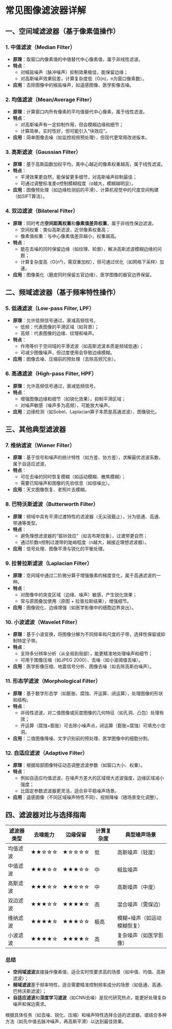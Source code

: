 # 常见图像滤波器详解

## 一、空间域滤波器（基于像素值操作）

### 1. 中值滤波（Median Filter）
- **原理**：取窗口内像素值的中值替代中心像素值，属于非线性滤波。
- **特点**：
  - 对椒盐噪声（脉冲噪声）抑制效果极佳，能保留边缘；
  - 对高斯噪声效果较差，计算复杂度低（O(n)，n为窗口像素数）。
- **应用**：去除图像中的椒盐噪声，如遥感图像、医学影像去噪。

### 2. 均值滤波（Mean/Average Filter）
- **原理**：计算窗口内所有像素的平均值替代中心像素，属于线性滤波。
- **特点**：
  - 对高斯噪声有一定抑制作用，但会模糊边缘和细节；
  - 计算简单，实时性好，但可能引入“块效应”。
- **应用**：简单图像去噪（如监控视频预处理），但现代更常用改进版本。

### 3. 高斯滤波（Gaussian Filter）
- **原理**：基于高斯函数加权平均，离中心越近的像素权重越高，属于线性滤波。
- **特点**：
  - 平滑效果更自然，能保留更多细节，对高斯噪声抑制最佳；
  - 可通过调整标准差σ控制模糊程度（σ越大，模糊越明显）。
- **应用**：图像预处理（如边缘检测前的平滑）、计算机视觉中的尺度空间构建（如SIFT算法）。

### 4. 双边滤波（Bilateral Filter）
- **原理**：同时考虑**空间距离权重**和**像素值差异权重**，属于非线性保边滤波。
  - 空间权重：类似高斯滤波，近邻像素权重高；
  - 像素值权重：与中心像素值差异越小，权重越高。
- **特点**：
  - 能在去噪的同时保留边缘（如纹理、轮廓），解决高斯滤波模糊边缘的问题；
  - 计算复杂度高（O(n²)，需双重加权），但可通过优化（如网格下采样）加速。
- **应用**：图像美化（磨皮同时保留五官边缘）、医学图像的器官边界保留。

## 二、频域滤波器（基于频率特性操作）

### 5. 低通滤波（Low-pass Filter, LPF）
- **原理**：允许低频信号通过，衰减高频信号。
  - 低频：代表图像的平滑区域（如背景）；
  - 高频：代表图像的边缘、纹理和噪声。
- **特点**：
  - 作用等价于空间域的平滑滤波（如高斯滤波本质是频域低通）；
  - 可减少图像噪声，但过度使用会导致边缘模糊。
- **应用**：图像去噪、压缩前的预处理（去除高频冗余）。

### 6. 高通滤波（High-pass Filter, HPF）
- **原理**：允许高频信号通过，衰减低频信号。
- **特点**：
  - 增强图像边缘和细节（如锐化效果），抑制平滑区域；
  - 对噪声敏感（噪声多为高频），可能放大噪声。
- **应用**：边缘检测（如Sobel、Laplacian算子本质是高通滤波）、图像锐化。

## 三、其他典型滤波器

### 7. 维纳滤波（Wiener Filter）
- **原理**：基于信号和噪声的统计特性（如方差、协方差），求解最优滤波系数，属于自适应滤波。
- **特点**：
  - 可在去噪的同时恢复模糊（如运动模糊、散焦模糊）；
  - 需要已知噪声和图像的先验信息（如信噪比）。
- **应用**：天文图像恢复、老照片去模糊。

### 8. 巴特沃斯滤波（Butterworth Filter）
- **原理**：频域中具有平滑过渡特性的滤波器（无尖锐截止），分为低通、高通、带通等类型。
- **特点**：
  - 避免理想滤波器的“振铃效应”（如吉布斯现象），过渡带更自然；
  - 通过阶数n控制过渡带的陡峭程度（n越大，越接近理想滤波器）。
- **应用**：信号处理、图像平滑与锐化的平衡处理。

### 9. 拉普拉斯滤波（Laplacian Filter）
- **原理**：空间域中通过二阶微分算子增强像素的梯度变化，属于高通滤波的一种。
- **特点**：
  - 对图像中的突变区域（边缘、噪声）敏感，产生锐化效果；
  - 常与原图叠加使用（原图 + 拉普拉斯结果），增强细节。
- **应用**：图像锐化、边缘增强（如医学影像中的细胞边界突出）。

### 10. 小波滤波（Wavelet Filter）
- **原理**：基于小波变换，将图像分解为不同频率和尺度的子带，选择性保留或抑制特定子带。
- **特点**：
  - 支持多分辨率分析（从全局到局部），能更精准地处理噪声和细节；
  - 可用于图像压缩（如JPEG 2000）、去噪（如小波阈值去噪）。
- **应用**：医学影像压缩、地震信号分析、图像去噪（如去除高斯白噪声）。

### 11. 形态学滤波（Morphological Filter）
- **原理**：基于数学形态学（如膨胀、腐蚀、开运算、闭运算），处理图像的形状和结构。
- **特点**：
  - 非线性滤波，对二值图像或灰度图像的几何特征（如孔洞、凸包）处理有效；
  - 开运算（腐蚀+膨胀）可去除小噪声点，闭运算（膨胀+腐蚀）可填充小空洞。
- **应用**：二值图像降噪、文字识别前的预处理、医学图像中的细胞分割。

### 12. 自适应滤波（Adaptive Filter）
- **原理**：根据局部图像特征动态调整滤波参数（如窗口大小、权重）。
- **特点**：
  - 例如自适应均值滤波，在噪声方差大的区域增大滤波强度，边缘区域减小强度；
  - 比固定参数滤波器更灵活，适合非平稳噪声场景。
- **应用**：遥感图像（不同区域噪声特性不同）、视频降噪（随场景变化调整）。

## 四、滤波器对比与选择指南

| **滤波器类型**       | **去噪能力** | **边缘保留** | **计算复杂度** | **典型噪声场景**               |
|----------------------|--------------|--------------|----------------|------------------------------|
| 均值滤波             | ★★☆☆☆        | ★☆☆☆☆        | 低             | 高斯噪声（轻度）             |
| 中值滤波             | ★★★☆☆        | ★★★☆☆        | 中             | 椒盐噪声                     |
| 高斯滤波             | ★★★☆☆        | ★★☆☆☆        | 中             | 高斯噪声（中度）             |
| 双边滤波             | ★★★☆☆        | ★★★★☆        | 高             | 混合噪声（需保边）           |
| 维纳滤波             | ★★★★☆        | ★★★☆☆        | 极高           | 模糊+噪声（如运动模糊恢复）   |
| 小波滤波             | ★★★★☆        | ★★★★☆        | 高             | 复杂噪声（如医学影像）       |

### 总结

- **空间域滤波**直接操作像素值，适合实时性要求高的场景（如中值、均值、高斯滤波）；
- **频域滤波**基于频率特性，适合需要精准控制频率成分的场景（如低通、高通、巴特沃斯滤波）；
- **自适应滤波**和**深度学习滤波**（如CNN去噪）是现代研究热点，能更好处理复杂噪声和保边需求。

根据具体任务（如去噪、锐化、压缩）和噪声特性选择合适的滤波器，或结合多种方法（如先中值去脉冲噪声，再高斯平滑）以达到最佳效果。
